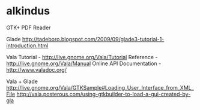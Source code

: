 # alkindus
GTK+ PDF Reader

Glade
http://tadeboro.blogspot.com/2009/09/glade3-tutorial-1-introduction.html

Vala
Tutorial - http://live.gnome.org/Vala/Tutorial
Reference - http://live.gnome.org/Vala/Manual
Online API Documentation - http://www.valadoc.org/

Vala + Glade
http://live.gnome.org/Vala/GTKSample#Loading_User_Interface_from_XML_File
http://vala.posterous.com/using-gtkbuilder-to-load-a-gui-created-by-gla
